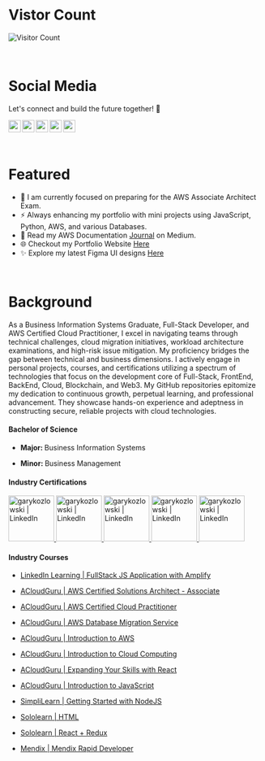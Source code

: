 <h1>Vistor Count</h1>

![Visitor Count](https://profile-counter.glitch.me/{gkozlowskidesign}/count.svg)


<br>

<h1>Social Media</h1>

  Let's connect and build the future together! 🌟
  <br>

<a href="https://www.linkedin.com/in/gary-kozlowski-825053138/">
  <img align="left" alt="garykozlowski | LinkedIn" width="24px" src="https://cdn.jsdelivr.net/npm/simple-icons@v3/icons/linkedin.svg" />
</a>
<a href="https://twitter.com/GaryKozlowski1">
  <img align="left" alt="garykozlowski | Twitter" width="24px" src="https://cdn.jsdelivr.net/npm/simple-icons@v3/icons/twitter.svg" />
</a>
<a href="https://github.com/gkozlowskidesign">
  <img align="left" alt="garykozlowski | GitHub" width="24px" src="https://cdn.jsdelivr.net/npm/simple-icons@v3/icons/github.svg" />
</a>
<a href="https://www.instagram.com/garykozlowski1/?next=%2Fgary_kozlowski1%2F">
  <img align="left" alt="garykozlowski | Instagram" width="24px" src="https://cdn.jsdelivr.net/npm/simple-icons@v3/icons/instagram.svg" />
</a>
<a href="https://www.facebook.com/garyjr.kozlowski/">
  <img align="left" alt="garykozlowski | Facebook" width="24px" src="https://cdn.jsdelivr.net/npm/simple-icons@v3/icons/facebook.svg" />
</a>
<br>

<br>
<br>

<h1>Featured</h1>

- 🔭 I am currently focused on preparing for the AWS Associate Architect Exam.
- ⚡ Always enhancing my portfolio with mini projects using JavaScript, Python, AWS, and various Databases. 
- 💬 Read my AWS Documentation [Journal](https://gkozlowskidesign.medium.com/) on Medium.
- 🌐 Checkout my Portfolio Website [Here](https://garykozlowski.xyz/)
- ✨ Explore my latest Figma UI designs [Here](https://www.figma.com/@gkozlowskidesig)
<br>
<h1>Background</h1>
<p>
As a Business Information Systems Graduate, Full-Stack Developer, and AWS Certified Cloud Practitioner, 
I excel in navigating teams through technical challenges, cloud migration initiatives, workload architecture examinations, and high-risk issue mitigation. My proficiency bridges the gap between technical and business dimensions. I actively engage in personal projects, courses, and certifications utilizing a spectrum of technologies that focus on the development core of Full-Stack, FrontEnd, BackEnd, Cloud, Blockchain, and Web3. My GitHub repositories epitomize my dedication to continuous growth, perpetual learning, and professional advancement. 
They showcase hands-on experience and adeptness in constructing secure, reliable projects with cloud technologies.
</p>

<h4>Bachelor of Science</h4>

- <p><b>Major: </b>Business Information Systems</p>
- <p><b>Minor: </b>Business Management</p>

<h4>Industry Certifications</h4>
<a href="https://www.credly.com/badges/82c0c5bd-b30b-4bcd-9e12-06ba4d0887df">
  <img  alt="garykozlowski | LinkedIn" width="90px" src="https://images.credly.com/size/680x680/images/00634f82-b07f-4bbd-a6bb-53de397fc3a6/image.png" />
</a>
<a href="https://www.credly.com/badges/4f16e676-770c-4053-8b52-af3c4b17908a">
  <img alt="garykozlowski | LinkedIn" width="90px" src="https://images.credly.com/size/340x340/images/979e42e2-1d32-4d21-97ea-53d991ea50fb/image.png" />
</a>
<a href="https://www.credly.com/badges/ac7ae31d-4dd7-40a9-98f9-86056f17d6b1">
  <img  alt="garykozlowski | LinkedIn" width="90px" src="https://images.credly.com/size/680x680/images/6f135924-7645-4bd2-ab68-3bc0b49c7e27/image.png" />
</a>
<a href="https://www.credly.com/badges/aa13f693-76cd-4368-aa56-ffcafdaff5f0">
  <img  alt="garykozlowski | LinkedIn" width="90px" src="https://github.com/GKozlowskiDesign/gkozlowskidesign/assets/82541715/0bc51284-463c-4e60-97d4-af185167d9a0" />
</a>
<a href="https://www.credly.com/badges/291e16c5-9a03-42ac-b211-23be11a03170">
  <img alt="garykozlowski | LinkedIn" width="90px" src="https://images.credly.com/size/340x340/images/8d67bbf4-128b-4141-b5f1-1bc61bbfbaa6/image.png" />
</a>


<br>

<h4>Industry Courses</h4>


- <a href="https://www.linkedin.com/learning/certificates/11487b7254a7e4c1db5f3b8eed72b8310cb634382c320cb503f12454b88e89d6?lipi=urn%3Ali%3Apage%3Ad_flagship3_profile_view_base_certifications_details%3BRcb0I8UpRxekiRGOW0dXng%3D%3D"> LinkedIn Learning | FullStack JS Application with Amplify</a>

- <a href="https://verify.acloud.guru/D79F40E278F5">ACloudGuru | AWS Certified Solutions Architect - Associate</a>

- <a href="https://verify.acloud.guru/02A9147C1109">ACloudGuru | AWS Certified Cloud Practitioner</a>
- <a href="https://verify.acloud.guru/6F7228088730">ACloudGuru | AWS Database Migration Service</a>
- <a href="https://verify.acloud.guru/488D24E66C3C">ACloudGuru | Introduction to AWS</a>
- <a href="https://verify.acloud.guru/08353D4BE2DA">ACloudGuru | Introduction to Cloud Computing</a>
- <a href="https://verify.acloud.guru/95216D665794">ACloudGuru | Expanding Your Skills with React</a>
- <a href="https://verify.acloud.guru/2B75EAB435FA">ACloudGuru | Introduction to JavaScript</a>
- <a href="https://www.simplilearn.com/skillup-certificate-landing?token=eyJjb3Vyc2VfaWQiOiIxNzQ2IiwiY2VydGlmaWNhdGVfdXJsIjoiaHR0cHM6XC9cL2NlcnRpZmljYXRlcy5zaW1wbGljZG4ubmV0XC9zaGFyZVwvdGh1bWJfNDA0NTg2MF8xNjcyMTU4NDQ0LnBuZyIsInVzZXJuYW1lIjoiR2FyeSBLb3psb3dza2kifQ%3D%3D&utm_source=shared-certificate&utm_medium=lms&utm_campaign=shared-certificate-promotion&referrer=https%3A%2F%2Flms.simplilearn.com%2Fcourses%2F4236%2FGetting-started-with-NodeJS%2Fcertificate%2Fdownload-skillup&%24web_only=true&_branch_match_id=1226269620574159339&_branch_referrer=H4sIAAAAAAAAA8soKSkottLXL87MLcjJ1EssKNDLyczL1k%2FVDymqTI6oCiw3K0sCAMwKp3AlAAAA">SimpliLearn | Getting Started with NodeJS</a>
- <a href="https://www.sololearn.com/certificates/CT-ZNJ9C0W9">Sololearn | HTML</a>
- <a href="https://www.sololearn.com/certificates/CT-SQ4TAIIM">Sololearn | React + Redux</a>
- <a href="https://drive.google.com/file/d/1544yC2fwe0_evZAMTJRPEdKHi7yEI6rm/view">Mendix | Mendix Rapid Developer</a>










 


  

    
 
 

